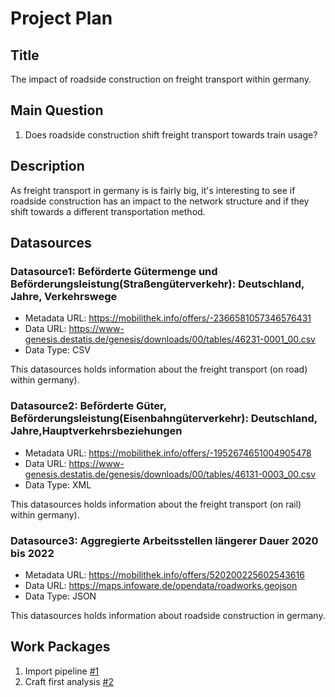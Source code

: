 # Project Plan

## Title
The impact of roadside construction on freight transport within germany.

## Main Question

1. Does roadside construction shift freight transport towards train usage?


## Description

As freight transport in germany is is fairly big, it's interesting to see if roadside construction has an impact to the network structure and if they shift towards a different transportation method.

## Datasources

### Datasource1: Beförderte Gütermenge und Beförderungsleistung(Straßengüterverkehr): Deutschland, Jahre, Verkehrswege
* Metadata URL: https://mobilithek.info/offers/-2366581057346576431
* Data URL: https://www-genesis.destatis.de/genesis/downloads/00/tables/46231-0001_00.csv
* Data Type: CSV

This datasources holds information about the freight transport (on road) within germany).

### Datasource2: Beförderte Güter, Beförderungsleistung(Eisenbahngüterverkehr): Deutschland, Jahre,Hauptverkehrsbeziehungen
* Metadata URL: https://mobilithek.info/offers/-1952674651004905478
* Data URL: https://www-genesis.destatis.de/genesis/downloads/00/tables/46131-0003_00.csv
* Data Type: XML

This datasources holds information about the freight transport (on rail) within germany).

### Datasource3: Aggregierte Arbeitsstellen längerer Dauer 2020 bis 2022
* Metadata URL: https://mobilithek.info/offers/520200225602543616
* Data URL: https://maps.infoware.de/opendata/roadworks.geojson
* Data Type: JSON

This datasources holds information about roadside construction in germany.


## Work Packages

<!-- List of work packages ordered sequentially, each pointing to an issue with more details. -->

1. Import pipeline [#1][i1]
2. Craft first analysis [#2][i2]

[i1]: https://github.com/users/JMiltner97/projects/1/views/1?layout=board&pane=issue&itemId=44027388
[i2]: https://github.com/users/JMiltner97/projects/1/views/1?layout=board&pane=issue&itemId=44028477
